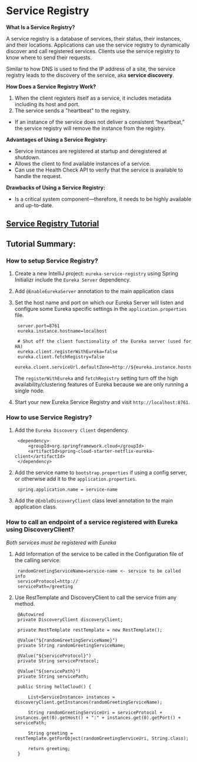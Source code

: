 # Service Registry

**What Is a Service Registry?**

A service registry is a database of services, their status, their instances, and their locations. Applications can use the service registry to dynamically discover and call registered services. Clients use the service registry to know where to send their requests.

Similar to how DNS is used to find the IP address of a site, the service registry leads to the discovery of the service, aka **service discovery**.

**How Does a Service Registry Work?**

1. When the client registers itself as a service, it includes metadata including its host and port.
1. The service sends a "heartbeat" to the registry.
* If an instance of the service does not deliver a consistent “heartbeat,” the service registry will remove the instance from the registry.

**Advantages of Using a Service Registry:**

* Service instances are registered at startup and deregistered at shutdown.
* Allows the client to find available instances of a service.
* Can use the Health Check API to verify that the service is available to handle the request.

**Drawbacks of Using a Service Registry:**

* Is a critical system component—therefore, it needs to be highly available and up-to-date.

## [Service Registry Tutorial](https://github.com/Ahmed3lmallah/Java-Portfolio/blob/master/Tutorials/service-registry-tutorial.md)

## Tutorial Summary:

### How to setup Service Registry?

1. Create a new IntelliJ project: `eureka-service-registry` using Spring Initializr include the `Eureka Server` dependency.
1. Add `@EnableEurekaServer` annotation to the main application class
1. Set the host name and port on which our Eureka Server will listen and configure some Eureka specific settings in the `application.properties` file.

		server.port=8761
		eureka.instance.hostname=localhost

		# Shut off the client functionality of the Eureka server (used for HA)
		eureka.client.registerWithEureka=false
		eureka.client.fetchRegistry=false
		eureka.client.serviceUrl.defaultZone=http://${eureka.instance.hostname}:${server.port}/eureka

	The ```registerWithEureka``` and ```fetchRegistry``` setting turn off the high availability/clustering features of Eureka because we are only running a single node.

1. Start your new Eureka Service Registry and visit ```http://localhost:8761```.

### How to use Service Registry?

1. Add the `Eureka Discovery Client` dependency.

		<dependency>
			<groupId>org.springframework.cloud</groupId>
			<artifactId>spring-cloud-starter-netflix-eureka-client</artifactId>
		</dependency>
		
1. Add the service name to `bootstrap.properties` if using a config server, or otherwise add it to the `application.properties`.

		spring.application.name = service-name
		
1. Add the `@EnbleDiscoveryClient` class level annotation to the main application class.
			
			
### How to call an endpoint of a service registered with Eureka using DiscoveryClient?

*Both services must be registered with Eureka*

1. Add Information of the service to be called in the Configuration file of the calling service. 

		randomGreetingServiceName=service-name <- service to be called info
		serviceProtocol=http://
		servicePath=/greeting

1. Use RestTemplate and DiscoveryClient to call the service from any method.

		@Autowired
		private DiscoveryClient discoveryClient;

		private RestTemplate restTemplate = new RestTemplate();

		@Value("${randomGreetingServiceName}")
		private String randomGreetingServiceName;

		@Value("${serviceProtocol}")
		private String serviceProtocol;

		@Value("${servicePath}")
		private String servicePath;

		public String helloCloud() {

			List<ServiceInstance> instances = discoveryClient.getInstances(randomGreetingServiceName);

			String randomGreetingServiceUri = serviceProtocol + instances.get(0).getHost() + ":" + instances.get(0).getPort() + servicePath;

			String greeting = restTemplate.getForObject(randomGreetingServiceUri, String.class);

			return greeting;
		}
